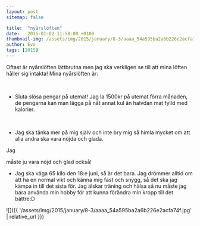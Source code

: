 ```yaml
---
layout: post
sitemap: false

title:  "nyårslöften"
date:   2015-01-02 11:58:00 +0100
thumbnail-img: /assets/img/2015/january/8-3/aaaa_54a595ba2a6b226e2acfa74f.jpg
author: Eva
tags: [2015]
---
```


Oftast är nyårslöften lättbrutna men jag ska verkligen se till att mina löften håller sig intakta! Mina nyårslöften är: 




 




* Sluta slösa pengar på utemat! Jag la 1500kr på utemat förra månaden, de pengarna kan man lägga på nåt annat kul än halvdan mat fylld med kalorier. 




 




* Jag ska tänka mer på mig själv och inte bry mig så himla mycket om att alla andra ska vara nöjda och glada. 

Jag

 måste ju vara nöjd och glad också! 

* Jag ska väga 65 kilo den 18:e juni, så är det bara. Jag drömmer alltid om att ha en normal vikt och känna mig fast och snygg, så det ska jag kämpa in till det sista för. Jag älskar träning och hälsa så nu måste jag bara använda min hobby för att kunna förändra min kropp till det bättre:D

![]({{ '/assets/img/2015/january/8-3/aaaa_54a595ba2a6b226e2acfa74f.jpg'  | relative_url }})

